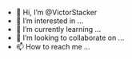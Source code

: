 - 👋 Hi, I’m @VictorStacker
- 👀 I’m interested in ...
- 🌱 I’m currently learning ...
- 💞️ I’m looking to collaborate on ...
- 📫 How to reach me ...

<!---
VictorStacker/VictorStacker is a ✨ special ✨ repository because its `README.md` (this file) appears on your GitHub profile.
You can click the Preview link to take a look at your changes.
--->
